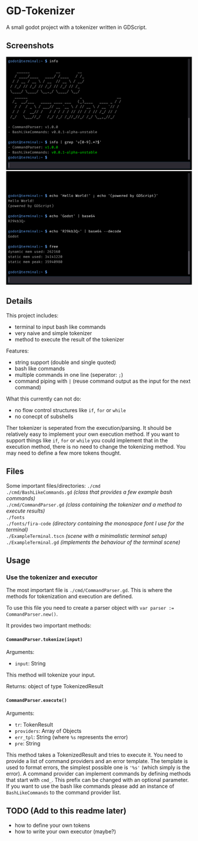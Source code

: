 # GD-Tokenizer

A small godot project with a tokenizer written in GDScript.

## Screenshots

![Screenshot showing grep working with piped output](screenshot_2.png)
![Screenshot showing base64 in piped commands](screenshot_1.png)

## Details

This project includes:
- terminal to input bash like commands
- very naive and simple tokenizer
- method to execute the result of the tokenizer

Features:
- string support (double and single quoted)
- bash like commands
- multiple commands in one line (seperator: `;`)
- command piping with `|` (reuse command output as the input for the next command)

What this currently can not do:
- no flow control structures like `if`, `for` or `while`
- no conecpt of subshells

Ther tokenizer is seperated from the execution/parsing. It should be 
relatively easy to implement your own execution method. If you want
to support things like `if`, `for` or `while` you could implement that
in the execution method, there is no need to change the tokenizing method.
You may need to define a few more tokens thought.

## Files

Some important files/directories:
`./cmd`  
`./cmd/BashLikeCommands.gd` _(class that provides a few example bash commands)_  
`./cmd/CommandParser.gd` _(class containing the tokenizer and a method to execute results)_  
`./fonts`  
`./fonts/fira-code` _(directory containing the monospace font I use for the terminal)_  
`./ExampleTerminal.tscn` _(scene with a minimalistic terminal setup)_  
`./ExampleTerminal.gd` _(implements the behaviour of the terminal scene)_  

## Usage

### Use the tokenizer and executor

The most important file is `./cmd/CommandParser.gd`. This is where the methods
for tokenization and execution are defined.

To use this file you need to create a parser object with `var parser := CommandParser.new()`.

It provides two important methods:

#### `CommandParser.tokenize(input)`

Arguments:
- `input`: String

This method will tokenize your input.

Returns: object of type TokenizedResult

#### `CommandParser.execute()`

Arguments:
- `tr`: TokenResult
- `providers`: Array of Objects
- `err_tpl`: String (where `%s` represents the error)
- `pre`: String

This method takes a TokenizedResult and tries to execute it. You need to provide
a list of command providers and an error template. The template is used to 
format errors, the simplest possible one is `'%s'` (which simply is the error).
A command provider can implement commands by defining methods that start with
`cmd_`. This prefix can be changed with an optional parameter. If you want to use
the bash like commands please add an instance of `BashLikeCommands` to the command
provider list.

## TODO (Add to this readme later)
- how to define your own tokens
- how to write your own executor (maybe?)


